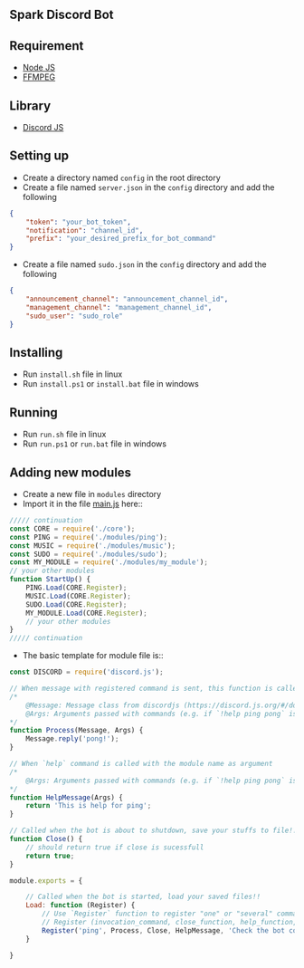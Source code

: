 ## Spark Discord Bot

## Requirement
- [Node JS](https://nodejs.org/en/)
- [FFMPEG](https://www.ffmpeg.org/)

## Library
- [Discord JS](https://discord.js.org/)

## Setting up

- Create a directory named `config` in the root directory
- Create a file named `server.json` in the `config` directory and add the following
```json
{
    "token": "your_bot_token",
    "notification": "channel_id",
    "prefix": "your_desired_prefix_for_bot_command"
}
```
- Create a file named `sudo.json` in the `config` directory and add the following
```json
{
    "announcement_channel": "announcement_channel_id",
    "management_channel": "management_channel_id",
    "sudo_user": "sudo_role"
}
```


## Installing
- Run `install.sh` file in linux
- Run `install.ps1` or `install.bat` file in windows

## Running
- Run `run.sh` file in linux
- Run `run.ps1` or `run.bat` file in windows


## Adding new modules
- Create a new file in `modules` directory
- Import it in the file [main.js](./main.js) here::
```js
///// continuation
const CORE = require('./core');
const PING = require('./modules/ping');
const MUSIC = require('./modules/music');
const SUDO = require('./modules/sudo');
const MY_MODULE = require('./modules/my_module');
// your other modules
function StartUp() {
    PING.Load(CORE.Register);
    MUSIC.Load(CORE.Register);
    SUDO.Load(CORE.Register);
    MY_MODULE.Load(CORE.Register);
    // your other modules
}
///// continuation
```
- The basic template for module file is::
```js
const DISCORD = require('discord.js');

// When message with registered command is sent, this function is called
/*
    @Message: Message class from discordjs (https://discord.js.org/#/docs/main/stable/class/Message)
    @Args: Arguments passed with commands (e.g. if `!help ping pong` is sent, @Args is ['help', 'ping' , 'pong'])
*/
function Process(Message, Args) {
    Message.reply('pong!');
}

// When `help` command is called with the module name as argument
/*
    @Args: Arguments passed with commands (e.g. if `!help ping pong` is sent, @Args is ['help', 'ping' , 'pong'])
*/
function HelpMessage(Args) {
    return 'This is help for ping';
}

// Called when the bot is about to shutdown, save your stuffs to file!!
function Close() {
    // should return true if close is sucessfull
    return true;
}

module.exports = {

    // Called when the bot is started, load your saved files!!
    Load: function (Register) {
        // Use `Register` function to register "one" or "several" commands
        // Register (invocation_command, close_function, help_function, command_description)
        Register('ping', Process, Close, HelpMessage, 'Check the bot connection');
    }

}
```